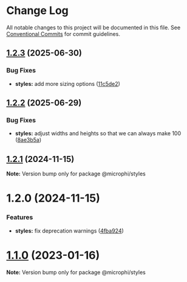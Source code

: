 # Change Log

All notable changes to this project will be documented in this file.
See [Conventional Commits](https://conventionalcommits.org) for commit guidelines.

## [1.2.3](https://example.com/compare/@microphi/styles@1.2.2...@microphi/styles@1.2.3) (2025-06-30)

### Bug Fixes

* **styles:** add more sizing options ([11c5de2](https://example.com/commits/11c5de2cd29088e3f69ed89e2c3ce1ea0fce3782))

## [1.2.2](https://example.com/compare/@microphi/styles@1.2.1...@microphi/styles@1.2.2) (2025-06-29)

### Bug Fixes

* **styles:** adjust widths and heights so that we can always make 100 ([8ae3b5a](https://example.com/commits/8ae3b5aa4925f9a6f27b59e5537438fb2b713437))

## [1.2.1](https://example.com/compare/@microphi/styles@1.2.0...@microphi/styles@1.2.1) (2024-11-15)

**Note:** Version bump only for package @microphi/styles

# 1.2.0 (2024-11-15)

### Features

* **styles:** fix deprecation warnings ([4fba924](https://example.com/commits/4fba924c5bcbfa9e4019cdfee33019e16561fbff))

# [1.1.0](/compare/v0.2.10...v1.1.0) (2023-01-16)

**Note:** Version bump only for package @microphi/styles
